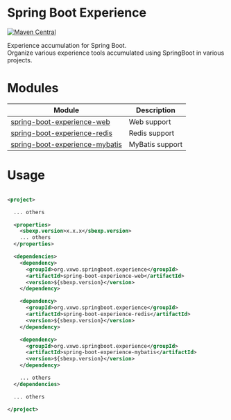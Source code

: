 # Spring Boot Experience
[![Maven Central](https://maven-badges.herokuapp.com/maven-central/org.vxwo.springboot.experience/spring-boot-experience/badge.svg)](https://maven-badges.herokuapp.com/maven-central/org.vxwo.springboot.experience/spring-boot-experience)

Experience accumulation for Spring Boot.  
Organize various experience tools accumulated using SpringBoot in various projects.

# Modules

| **Module**                                                                 | **Description** |
|----------------------------------------------------------------------------|-----------------|
| [spring-boot-experience-web](spring-boot-experience-web/README.md)         | Web support     |
| [spring-boot-experience-redis](spring-boot-experience-redis/README.md)     | Redis support   |
| [spring-boot-experience-mybatis](spring-boot-experience-mybatis/README.md) | MyBatis support |

# Usage

```xml

<project>

  ... others

  <properties>
    <sbexp.version>x.x.x</sbexp.version>
    ... others
  </properties>

  <dependencies>
    <dependency>
      <groupId>org.vxwo.springboot.experience</groupId>
      <artifactId>spring-boot-experience-web</artifactId>
      <version>${sbexp.version}</version>
    </dependency>

    <dependency>
      <groupId>org.vxwo.springboot.experience</groupId>
      <artifactId>spring-boot-experience-redis</artifactId>
      <version>${sbexp.version}</version>
    </dependency>

    <dependency>
      <groupId>org.vxwo.springboot.experience</groupId>
      <artifactId>spring-boot-experience-mybatis</artifactId>
      <version>${sbexp.version}</version>
    </dependency>

    ... others
  </dependencies>

  ... others

</project>

```
